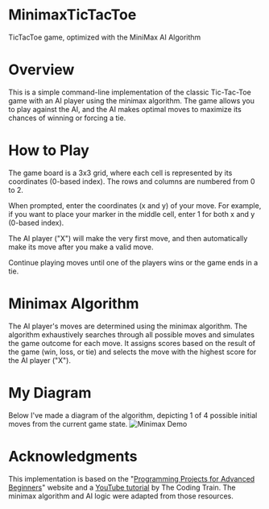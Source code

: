 # MinimaxTicTacToe
TicTacToe game, optimized with the MiniMax AI Algorithm

# Overview
This is a simple command-line implementation of the classic Tic-Tac-Toe game with an AI player using the minimax algorithm. The game allows you to play against the AI, and the AI makes optimal moves to maximize its chances of winning or forcing a tie.

# How to Play
The game board is a 3x3 grid, where each cell is represented by its coordinates (0-based index). The rows and columns are numbered from 0 to 2.

When prompted, enter the coordinates (x and y) of your move. For example, if you want to place your marker in the middle cell, enter 1 for both x and y (0-based index).

The AI player ("X") will make the very first move, and then automatically make its move after you make a valid move.

Continue playing moves until one of the players wins or the game ends in a tie.

# Minimax Algorithm
The AI player's moves are determined using the minimax algorithm. The algorithm exhaustively searches through all possible moves and simulates the game outcome for each move. It assigns scores based on the result of the game (win, loss, or tie) and selects the move with the highest score for the AI player ("X").

# My Diagram
Below I've made a diagram of the algorithm, depicting 1 of 4 possible initial moves from the current game state.
![Minimax Demo](https://github.com/AnvitaGanugapati/MinimaxTicTacToe/assets/123125052/32e749ad-5ac1-4932-a494-aca0c36f1ab8)


# Acknowledgments
This implementation is based on the "[Programming Projects for Advanced Beginners](https://robertheaton.com/2018/10/09/programming-projects-for-advanced-beginners-3-b/)" website and a [YouTube tutorial](https://www.youtube.com/watch?v=trKjYdBASyQ&ab_channel=TheCodingTrain) by The Coding Train. The minimax algorithm and AI logic were adapted from those resources.

